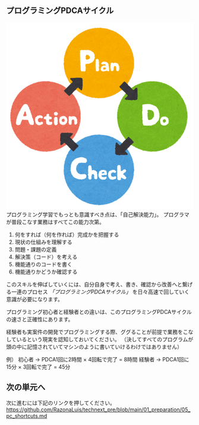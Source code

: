 ## プログラミングPDCAサイクル

![Extensions](../img/pdca.png)
<br>
プログラミング学習でもっとも意識すべき点は、「自己解決能力」。
プログラマが普段こなす業務はすべてこの能力次第。

1. 何をすれば（何を作れば）完成かを把握する
2. 現状の仕組みを理解する
3. 問題・課題の定義
4. 解決策（コード）を考える
5. 機能通りのコードを書く
6. 機能通りかどうか確認する

このスキルを伸ばしていくには、自分自身で考え、書き、確認から改善へと繋げる一連のプロセス
*「プログラミングPDCAサイクル」*
を日々高速で回していく意識が必要になります。

プログラミング初心者と経験者との違いは、このプログラミングPDCAサイクルの速さと正確性にあります。

経験者も実案件の開発でプログラミングする際、ググることが前提で業務をこなしているという現実を認知しておいてください。
（決してすべてのプログラムが頭の中に記憶されていてマシンのように書いていけるわけではありません）

例）
初心者 → PDCA1回に2時間 × 4回転で完了 = 8時間
経験者 → PDCA1回に15分 × 3回転で完了 = 45分

## 次の単元へ
次に進むには下記のリンクを押してください。
https://github.com/RazonaLuis/technext_pre/blob/main/01_preparation/05_pc_shortcuts.md
